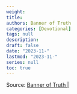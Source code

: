 ```yaml
---
weight:
title: 
authors: Banner of Truth
categories: [Devotional]
tags: null
description: 
draft: false
date: "2023-11-"
lastmod: "2023-11-"
series: null
toc: true
---
```


<!--more-->

<!-- Tab links -->


Source: <a href = "" target="_blank" rel="noopener noreferrer">Banner of Truth | </a>